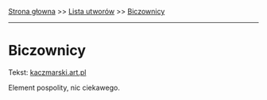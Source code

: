 [Strona głowna](../index.md) >> [Lista utworów](../list.md) >> [Biczownicy](76.md)

---

# Biczownicy

Tekst: [kaczmarski.art.pl](https://www.kaczmarski.art.pl/tworczosc/wiersze/biczownicy/)

Element pospolity, nic ciekawego.